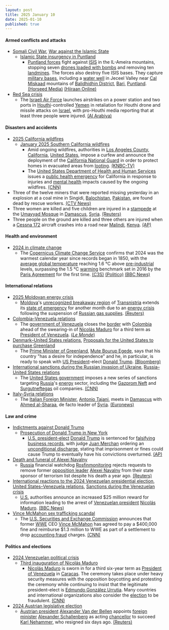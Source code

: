 ```yaml
---
layout: post
title: 2025 January 10
date: 2025-01-10
published: true
---
```



#### Armed conflicts and attacks

* [Somali Civil War](https://en.wikipedia.org/wiki/Somali_Civil_War_%282009%E2%80%93present%29 "Somali Civil War (2009–present)"), [War against the Islamic State](https://en.wikipedia.org/wiki/War_against_the_Islamic_State "War against the Islamic State")
  * [Islamic State insurgency in Puntland](https://en.wikipedia.org/wiki/Islamic_State_insurgency_in_Puntland "Islamic State insurgency in Puntland")
    * [Puntland forces](https://en.wikipedia.org/wiki/Puntland_Security_Force "Puntland Security Force") fight against [ISIS](https://en.wikipedia.org/wiki/Islamic_State_%E2%80%93_Somalia_Province "Islamic State – Somalia Province") in the IL-Ameira mountains, stopping seven [drones loaded with bombs](https://en.wikipedia.org/wiki/Loitering_munition "Loitering munition") and removing ten [landmines](https://en.wikipedia.org/wiki/Landmines "Landmines"). The forces also destroy five ISIS bases. They capture [military bases](https://en.wikipedia.org/wiki/Military_bases "Military bases"), including a [water well](https://en.wikipedia.org/wiki/Water_well "Water well") in Jeceel Valley near [Cal Miskaad](https://en.wikipedia.org/wiki/Cal_Miskaad "Cal Miskaad") mountains of [Balidhidhin District](https://en.wikipedia.org/wiki/Balidhidhin_District "Balidhidhin District"), [Bari](https://en.wikipedia.org/wiki/Bari%2C_Somalia "Bari, Somalia"), [Puntland](https://en.wikipedia.org/wiki/Puntland "Puntland"). [(Horseed Media)](https://horseedmedia.net/puntland-forces-gain-ground-in-offensive-against-isis-stronghold/398718/) [(Hiiraan Online)](https://www.hiiraan.com/news/2025/Jan/wararka_maanta10-188970.htm?utm_source=hiiraan&utm_medium=WararkaMaantaFront)
* [Red Sea crisis](https://en.wikipedia.org/wiki/Red_Sea_crisis "Red Sea crisis")
  * The [Israeli Air Force](https://en.wikipedia.org/wiki/Israeli_Air_Force "Israeli Air Force") launches airstrikes on a power station and two ports in [Houthi](https://en.wikipedia.org/wiki/Houthi "Houthi")-controlled [Yemen](https://en.wikipedia.org/wiki/Yemen "Yemen") in retaliation for Houthi drone and missile attacks on [Israel](https://en.wikipedia.org/wiki/Israel "Israel"), with pro-Houthi media reporting that at least three people were injured. [(Al Arabiya)](https://english.alarabiya.net/News/gulf/2025/01/10/security-firm-says-airstrikes-reported-in-houthi-controlled-yemen-including-oil-port)

#### Disasters and accidents

* [2025 California wildfires](https://en.wikipedia.org/wiki/2025_California_wildfires "2025 California wildfires")
  * [January 2025 Southern California wildfires](https://en.wikipedia.org/wiki/January_2025_Southern_California_wildfires "January 2025 Southern California wildfires")
    * Amid ongoing wildfires, authorities in [Los Angeles County](https://en.wikipedia.org/wiki/Los_Angeles_County "Los Angeles County"), [California](https://en.wikipedia.org/wiki/California "California"), [United States](https://en.wikipedia.org/wiki/United_States "United States"), impose a curfew and announce the deployment of the [California National Guard](https://en.wikipedia.org/wiki/California_National_Guard "California National Guard") in order to protect homes in evacuated areas from [looting](https://en.wikipedia.org/wiki/Looting "Looting"). [(KNBC-TV)](https://www.nbclosangeles.com/news/california-wildfires/curfew-la-county-wildfires/3600157/)
    * The [United States Department of Health and Human Services](https://en.wikipedia.org/wiki/United_States_Department_of_Health_and_Human_Services "United States Department of Health and Human Services") issues a [public health emergency](https://en.wikipedia.org/wiki/Public_health_emergency_%28United_States%29 "Public health emergency (United States)") for California in response to injuries and [mental health](https://en.wikipedia.org/wiki/Mental_health "Mental health") impacts caused by the ongoing wildfires. [(CNN)](https://www.cnn.com/weather/live-news/los-angeles-wildfires-palisades-eaton-california-01-10-25-hnk/index.html)
* Three of the twelve miners that were reported missing yesterday in an explosion at a coal mine in Singidi, [Balochistan](https://en.wikipedia.org/wiki/Balochistan%2C_Pakistan "Balochistan, Pakistan"), [Pakistan](https://en.wikipedia.org/wiki/Pakistan "Pakistan"), are found dead by rescue workers. [(CTV News)](https://www.ctvnews.ca/world/bodies-found-after-gas-explosion-causes-coal-mine-to-collapse-in-southwest-pakistan-1.7171084)
* Three women are killed and five children are injured in a [stampede](https://en.wikipedia.org/wiki/Crowd_collapses_and_crushes#crowd_"stampedes" "Crowd collapses and crushes") at the [Umayyad Mosque](https://en.wikipedia.org/wiki/Umayyad_Mosque "Umayyad Mosque") in [Damascus](https://en.wikipedia.org/wiki/Damascus "Damascus"), [Syria](https://en.wikipedia.org/wiki/Syria "Syria"). [(Reuters)](https://www.reuters.com/world/middle-east/stampede-kills-three-women-injures-five-children-umayyad-mosque-damascus-2025-01-10/)
* Three people on the ground are killed and three others are injured when a [Cessna 172](https://en.wikipedia.org/wiki/Cessna_172 "Cessna 172") aircraft crashes into a road near [Malindi](https://en.wikipedia.org/wiki/Malindi "Malindi"), [Kenya](https://en.wikipedia.org/wiki/Kenya "Kenya"). [(AP)](https://apnews.com/article/kenya-plane-crash-malindi-3c41baec5aa126b1d25d93313566f14d)

#### Health and environment

* [2024 in climate change](https://en.wikipedia.org/wiki/2024_in_climate_change "2024 in climate change")
  * The [Copernicus Climate Change Service](https://en.wikipedia.org/wiki/Copernicus_Climate_Change_Service "Copernicus Climate Change Service") confirms that 2024 was the warmest calendar year since records began in 1850, with the [average global temperature](https://en.wikipedia.org/wiki/Global_surface_temperature "Global surface temperature") reaching 1.6 °C above [pre-industrial](https://en.wikipedia.org/wiki/Pre-industrial_society "Pre-industrial society") levels, surpassing the 1.5 °C [warming](https://en.wikipedia.org/wiki/Climate_change "Climate change") benchmark set in 2016 by the [Paris Agreement](https://en.wikipedia.org/wiki/Paris_Agreement "Paris Agreement") for the first time. [(C3S)](https://climate.copernicus.eu/global-climate-highlights-2024) [(Politico)](https://www.politico.eu/article/world-edge-breaching-paris-agreement-scientists-say-planet-heating-hottest-year-climate-change/) [(BBC News)](https://www.bbc.com/news/articles/cd7575x8yq5o)

#### International relations

* [2025 Moldovan energy crisis](https://en.wikipedia.org/wiki/2025_Moldovan_energy_crisis "2025 Moldovan energy crisis")
  * [Moldova](https://en.wikipedia.org/wiki/Moldova "Moldova")'s [unrecognized breakaway region](https://en.wikipedia.org/wiki/List_of_states_with_limited_recognition "List of states with limited recognition") of [Transnistria](https://en.wikipedia.org/wiki/Transnistria "Transnistria") extends its [state of emergency](https://en.wikipedia.org/wiki/State_of_emergency "State of emergency") for another month due to an [energy crisis](https://en.wikipedia.org/wiki/Energy_crisis "Energy crisis") following the suspension of [Russian gas supplies](https://en.wikipedia.org/wiki/Russia_in_the_European_energy_sector "Russia in the European energy sector"). [(Reuters)](https://www.reuters.com/world/europe/moldovas-pro-russian-separatists-extend-state-emergency-amid-gas-cutoff-2025-01-10/)
* [Colombia–Venezuela relations](https://en.wikipedia.org/wiki/Colombia%E2%80%93Venezuela_relations "Colombia–Venezuela relations")
  * The [government of Venezuela](https://en.wikipedia.org/wiki/Government_of_Venezuela "Government of Venezuela") closes the [border](https://en.wikipedia.org/wiki/Colombia%E2%80%93Venezuela_border "Colombia–Venezuela border") with [Colombia](https://en.wikipedia.org/wiki/Colombia "Colombia") ahead of the swearing-in of [Nicolás Maduro](https://en.wikipedia.org/wiki/Nicol%C3%A1s_Maduro "Nicolás Maduro") for a third term as [President of Venezuela](https://en.wikipedia.org/wiki/President_of_Venezuela "President of Venezuela"). [(*Le Monde*)](https://www.lemonde.fr/en/international/article/2025/01/10/venezuela-closes-colombia-border-ahead-of-maduro-s-swearing-in_6736907_4.html)
* [Denmark–United States relations](https://en.wikipedia.org/wiki/Denmark%E2%80%93United_States_relations "Denmark–United States relations"), [Proposals for the United States to purchase Greenland](https://en.wikipedia.org/wiki/Proposals_for_the_United_States_to_purchase_Greenland "Proposals for the United States to purchase Greenland")
  * The [Prime Minister of Greenland](https://en.wikipedia.org/wiki/Prime_Minister_of_Greenland "Prime Minister of Greenland"), [Mute Bourup Egede](https://en.wikipedia.org/wiki/Mute_Bourup_Egede "Mute Bourup Egede"), says that his country "has a desire for independence" and he, in particular, is ready to speak with [US President](https://en.wikipedia.org/wiki/President_of_the_United_States "President of the United States")-elect [Donald Trump](https://en.wikipedia.org/wiki/Donald_Trump "Donald Trump"). [(Bloomberg)](https://edition.cnn.com/2025/01/10/americas/greenland-trump-denmark-press-conference-intl-latam/index.html)
* [International sanctions during the Russian invasion of Ukraine](https://en.wikipedia.org/wiki/International_sanctions_during_the_Russian_invasion_of_Ukraine "International sanctions during the Russian invasion of Ukraine"), [Russia–United States relations](https://en.wikipedia.org/wiki/Russia%E2%80%93United_States_relations "Russia–United States relations")
  * The [United States government](https://en.wikipedia.org/wiki/United_States_government "United States government") imposes a new series of sanctions targeting [Russia](https://en.wikipedia.org/wiki/Russia "Russia")'s [energy](https://en.wikipedia.org/wiki/Energy_in_Russia "Energy in Russia") sector, including the [Gazprom Neft](https://en.wikipedia.org/wiki/Gazprom_Neft "Gazprom Neft") and [Surgutneftegas](https://en.wikipedia.org/wiki/Surgutneftegas "Surgutneftegas") oil companies. [(CNN)](https://edition.cnn.com/2025/01/10/politics/biden-admin-russia-energy-sanctions-ukraine/index.html)
* [Italy–Syria relations](https://en.wikipedia.org/wiki/Italy%E2%80%93Syria_relations "Italy–Syria relations")
  * The [Italian Foreign Minister](https://en.wikipedia.org/wiki/Foreign_Minister_of_Italy "Foreign Minister of Italy"), [Antonio Tajani](https://en.wikipedia.org/wiki/Antonio_Tajani "Antonio Tajani"), meets in [Damascus](https://en.wikipedia.org/wiki/Damascus "Damascus") with [Ahmed al-Sharaa](https://en.wikipedia.org/wiki/Ahmed_al-Sharaa "Ahmed al-Sharaa"), de facto leader of [Syria](https://en.wikipedia.org/wiki/Syria "Syria"). [(Euronews)](https://es.euronews.com/2025/01/10/tajani-se-reune-con-al-sharaa-en-damasco-italia-sera-el-puente-entre-la-nueva-siria-y-la-u)

#### Law and crime

* [Indictments against Donald Trump](https://en.wikipedia.org/wiki/Indictments_against_Donald_Trump "Indictments against Donald Trump")
  * [Prosecution of Donald Trump in New York](https://en.wikipedia.org/wiki/Prosecution_of_Donald_Trump_in_New_York "Prosecution of Donald Trump in New York")
    * [U.S. president-elect](https://en.wikipedia.org/wiki/President-elect_of_the_United_States "President-elect of the United States") [Donald Trump](https://en.wikipedia.org/wiki/Donald_Trump "Donald Trump") is sentenced for [falsifying business records](https://en.wikipedia.org/wiki/Falsifying_business_records "Falsifying business records"), with judge [Juan Merchan](https://en.wikipedia.org/wiki/Juan_Merchan "Juan Merchan") ordering an [unconditional discharge](https://en.wikipedia.org/wiki/Unconditional_discharge "Unconditional discharge"), stating that imprisonment or fines could cause Trump to eventually have his convictions overturned. [(AP)](https://apnews.com/article/trump-hush-money-sentencing-stormy-daniels-33e070bd3c1acb609bba13f23d784a3a)
* [Death and funeral of Alexei Navalny](https://en.wikipedia.org/wiki/Death_and_funeral_of_Alexei_Navalny "Death and funeral of Alexei Navalny")
  * [Russia](https://en.wikipedia.org/wiki/Russia "Russia") financial watchdog [Rosfinmonitoring](https://en.wikipedia.org/wiki/Rosfinmonitoring "Rosfinmonitoring") rejects requests to remove former [opposition leader](https://en.wikipedia.org/wiki/Opposition_to_Vladimir_Putin_in_Russia "Opposition to Vladimir Putin in Russia") [Alexei Navalny](https://en.wikipedia.org/wiki/Alexei_Navalny "Alexei Navalny") from their state sponsor of terrorism list despite his death a year ago. [(Reuters)](https://www.reuters.com/world/europe/russia-wont-cancel-navalnys-terrorist-status-even-though-hes-dead-widow-says-2025-01-10/)
* [International reactions to the 2024 Venezuelan presidential election](https://en.wikipedia.org/wiki/International_reactions_to_the_2024_Venezuelan_presidential_election "International reactions to the 2024 Venezuelan presidential election"), [United States–Venezuela relations](https://en.wikipedia.org/wiki/United_States%E2%80%93Venezuela_relations "United States–Venezuela relations"), [Sanctions during the Venezuelan crisis](https://en.wikipedia.org/wiki/Sanctions_during_the_Venezuelan_crisis "Sanctions during the Venezuelan crisis")
  * [U.S.](https://en.wikipedia.org/wiki/U.S. "U.S.") authorities announce an increased $25 million reward for information leading to the arrest of [Venezuelan president](https://en.wikipedia.org/wiki/President_of_Venezuela "President of Venezuela") [Nicolás Maduro](https://en.wikipedia.org/wiki/Nicol%C3%A1s_Maduro "Nicolás Maduro"). [(BBC News)](https://www.bbc.com/news/articles/c4g9ezyw0keo)
* [Vince McMahon sex trafficking scandal](https://en.wikipedia.org/wiki/Vince_McMahon_sex_trafficking_scandal "Vince McMahon sex trafficking scandal")
  * The [U.S. Securities and Exchange Commission](https://en.wikipedia.org/wiki/U.S._Securities_and_Exchange_Commission "U.S. Securities and Exchange Commission") announces that former [WWE](https://en.wikipedia.org/wiki/WWE "WWE") CEO [Vince McMahon](https://en.wikipedia.org/wiki/Vince_McMahon "Vince McMahon") has agreed to pay a $400,000 fine and reimburse $1.3 million to WWE as part of a settlement to drop [accounting fraud](https://en.wikipedia.org/wiki/Accounting_fraud "Accounting fraud") charges. [(CNN)](https://edition.cnn.com/2025/01/10/business/wwe-vince-mcmahon-sec-settlement/index.html)

#### Politics and elections

* [2024 Venezuelan political crisis](https://en.wikipedia.org/wiki/2024_Venezuelan_political_crisis "2024 Venezuelan political crisis")
  * [Third inauguration of Nicolás Maduro](https://en.wikipedia.org/wiki/Third_inauguration_of_Nicol%C3%A1s_Maduro "Third inauguration of Nicolás Maduro")
    * [Nicolás Maduro](https://en.wikipedia.org/wiki/Nicol%C3%A1s_Maduro "Nicolás Maduro") is sworn in for a third six-year term as [President of Venezuela](https://en.wikipedia.org/wiki/President_of_Venezuela "President of Venezuela") in [Caracas](https://en.wikipedia.org/wiki/Caracas "Caracas"). The ceremony takes place under heavy security measures with the opposition boycotting and protesting the ceremony while continuing to insist that the legitimate president-elect is [Edmundo González Urrutia](https://en.wikipedia.org/wiki/Edmundo_Gonz%C3%A1lez_Urrutia "Edmundo González Urrutia"). Many countries and international organizations also consider the [election](https://en.wikipedia.org/wiki/2024_Venezuelan_presidential_election "2024 Venezuelan presidential election") to be fraudulent. [(CNN)](https://edition.cnn.com/2025/01/10/americas/venezuelas-nicolas-maduro-sworn-in-intl/index.html)
* [2024 Austrian legislative election](https://en.wikipedia.org/wiki/2024_Austrian_legislative_election "2024 Austrian legislative election")
  * [Austrian president](https://en.wikipedia.org/wiki/President_of_Austria "President of Austria") [Alexander Van der Bellen](https://en.wikipedia.org/wiki/Alexander_Van_der_Bellen "Alexander Van der Bellen") appoints [foreign minister](https://en.wikipedia.org/wiki/Foreign_Minister_of_Austria "Foreign Minister of Austria") [Alexander Schallenberg](https://en.wikipedia.org/wiki/Alexander_Schallenberg "Alexander Schallenberg") as acting [chancellor](https://en.wikipedia.org/wiki/Chancellor_of_Austria "Chancellor of Austria") to succeed [Karl Nehammer](https://en.wikipedia.org/wiki/Karl_Nehammer "Karl Nehammer"), who resigned six days ago. [(Reuters)](https://www.reuters.com/world/europe/austrian-foreign-minister-schallenberg-takes-over-caretaker-chancellor-2025-01-10/)
